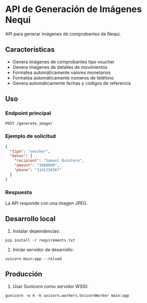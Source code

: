 # API de Generación de Imágenes Nequi

API para generar imágenes de comprobantes de Nequi.

## Características

- Genera imágenes de comprobantes tipo voucher
- Genera imágenes de detalles de movimientos
- Formatea automáticamente valores monetarios
- Formatea automáticamente números de teléfono
- Genera automáticamente fechas y códigos de referencia

## Uso

### Endpoint principal

```
POST /generate_image/
```

### Ejemplo de solicitud

```json
{
  "tipo": "voucher",
  "datos": {
    "recipient": "Samuel Quintero",
    "amount": "1000000",
    "phone": "3141234567"
  }
}
```

### Respuesta

La API responde con una imagen JPEG.

## Desarrollo local

1. Instalar dependencias:
```
pip install -r requirements.txt
```

2. Iniciar servidor de desarrollo:
```
uvicorn main:app --reload
```

## Producción

1. Usar Gunicorn como servidor WSGI:
```
gunicorn -w 4 -k uvicorn.workers.UvicornWorker main:app
``` 